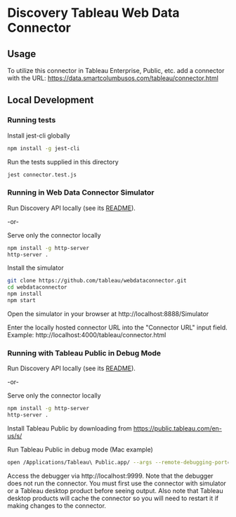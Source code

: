 # Discovery Tableau Web Data Connector

## Usage
To utilize this connector in Tableau Enterprise, Public, etc. add a connector with the URL: https://data.smartcolumbusos.com/tableau/connector.html


## Local Development
### Running tests
Install jest-cli globally
```sh
npm install -g jest-cli
```

Run the tests supplied in this directory
```sh
jest connector.test.js
```

### Running in Web Data Connector Simulator
Run Discovery API locally (see its [README](../../../README.md)).

-or-

Serve only the connector locally
```sh
npm install -g http-server
http-server .
```

Install the simulator
```sh
git clone https://github.com/tableau/webdataconnector.git
cd webdataconnector
npm install
npm start
```

Open the simulator in your browser at http://localhost:8888/Simulator

Enter the locally hosted connector URL into the "Connector URL" input field. Example: http://localhost:4000/tableau/connector.html

### Running with Tableau Public in Debug Mode
Run Discovery API locally (see its [README](../../../README.md)).

-or-

Serve only the connector locally
```sh
npm install -g http-server
http-server .
```

Install Tableau Public by downloading from https://public.tableau.com/en-us/s/

Run Tableau Public in debug mode (Mac example)
```sh
open /Applications/Tableau\ Public.app/ --args --remote-debugging-port=9999
```

Access the debugger via http://localhost:9999. Note that the debugger does not run the connector. You must first use the connector with simulator or a Tableau desktop product before seeing output. Also note that Tableau desktop products will cache the connector so you will need to restart it if making changes to the connector.
